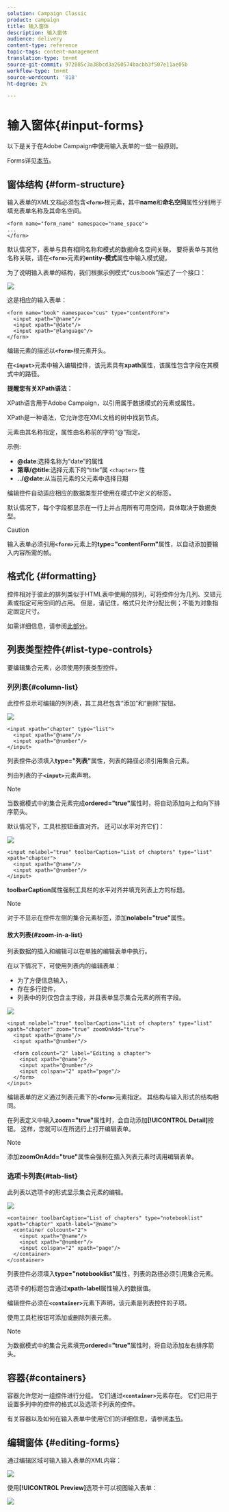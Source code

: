 ```yaml
---
solution: Campaign Classic
product: campaign
title: 输入窗体
description: 输入窗体
audience: delivery
content-type: reference
topic-tags: content-management
translation-type: tm+mt
source-git-commit: 972885c3a38bcd3a260574bacbb3f507e11ae05b
workflow-type: tm+mt
source-wordcount: '818'
ht-degree: 2%

---
```



# 输入窗体{#input-forms}

以下是关于在Adobe Campaign中使用输入表单的一些一般原则。

Forms详见[本节](../../configuration/using/identifying-a-form.md)。

## 窗体结构 {#form-structure}

输入表单的XML文档必须包含&#x200B;**`<form>`**&#x200B;根元素，其中&#x200B;**name**&#x200B;和&#x200B;**命名空间**&#x200B;属性分别用于填充表单名称及其命名空间。

```
<form name="form_name" namespace="name_space">
...
</form>
```

默认情况下，表单与具有相同名称和模式的数据命名空间关联。 要将表单与其他名称关联，请在&#x200B;**`<form>`**&#x200B;元素的&#x200B;**entity-模式**&#x200B;属性中输入模式键。

为了说明输入表单的结构，我们根据示例模式“cus:book”描述了一个接口：

![](assets/d_ncs_content_form1.png)

这是相应的输入表单：

```
<form name="book" namespace="cus" type="contentForm">
  <input xpath="@name"/>
  <input xpath="@date"/>
  <input xpath="@language"/>
</form>
```

编辑元素的描述以&#x200B;**`<form>`**&#x200B;根元素开头。

在&#x200B;**`<input>`**&#x200B;元素中输入编辑控件，该元素具有&#x200B;**xpath**&#x200B;属性，该属性包含字段在其模式中的路径。

**提醒您有关XPath语法：**

XPath语言用于Adobe Campaign，以引用属于数据模式的元素或属性。

XPath是一种语法，它允许您在XML文档的树中找到节点。

元素由其名称指定，属性由名称前的字符“@”指定。

示例:

* **@date**:选择名称为“date”的属性
* **第章/@title**:选择元素下的“title”属 `<chapter>` 性
* **../@date**:从当前元素的父元素中选择日期

编辑控件自动适应相应的数据类型并使用在模式中定义的标签。

默认情况下，每个字段都显示在一行上并占用所有可用空间，具体取决于数据类型。

>[!CAUTION]
>
>输入表单必须引用&#x200B;**`<form>`**&#x200B;元素上的&#x200B;**type=&quot;contentForm&quot;**&#x200B;属性，以自动添加要输入内容所需的帧。

## 格式化 {#formatting}

控件相对于彼此的排列类似于HTML表中使用的排列，可将控件分为几列、交错元素或指定可用空间的占用。 但是，请记住，格式只允许分配比例；不能为对象指定固定尺寸。

如需详细信息，请参阅[此部分](../../configuration/using/form-structure.md#formatting)。

## 列表类型控件{#list-type-controls}

要编辑集合元素，必须使用列表类型控件。

### 列列表{#column-list}

此控件显示可编辑的列列表，其工具栏包含“添加”和“删除”按钮。

![](assets/d_ncs_content_form4.png)

```
<input xpath="chapter" type="list">
  <input xpath="@name"/>
  <input xpath="@number"/>
</input>
```

列表控件必须填入&#x200B;**type=&quot;列表&quot;**&#x200B;属性，列表的路径必须引用集合元素。

列由列表的子&#x200B;**`<input>`**&#x200B;元素声明。

>[!NOTE]
>
>当数据模式中的集合元素完成&#x200B;**ordered=&quot;true&quot;**&#x200B;属性时，将自动添加向上和向下排序箭头。

默认情况下，工具栏按钮垂直对齐。 还可以水平对齐它们：

![](assets/d_ncs_content_form5.png)

```
<input nolabel="true" toolbarCaption="List of chapters" type="list" xpath="chapter">
  <input xpath="@name"/>
  <input xpath="@number"/>
</input>
```

**toolbarCaption**&#x200B;属性强制工具栏的水平对齐并填充列表上方的标题。

>[!NOTE]
>
>对于不显示在控件左侧的集合元素标签，添加&#x200B;**nolabel=&quot;true&quot;**&#x200B;属性。

#### 放大列表{#zoom-in-a-list}

列表数据的插入和编辑可以在单独的编辑表单中执行。

在以下情况下，可使用列表内的编辑表单：

* 为了方便信息输入，
* 存在多行控件，
* 列表中的列仅包含主字段，并且表单显示集合元素的所有字段。

![](assets/d_ncs_content_form7.png)

```
<input nolabel="true" toolbarCaption="List of chapters" type="list" xpath="chapter" zoom="true" zoomOnAdd="true">
  <input xpath="@name"/>
  <input xpath="@number"/>

  <form colcount="2" label="Editing a chapter">
    <input xpath="@name"/>
    <input xpath="@number"/>
    <input colspan="2" xpath="page"/>
  </form>
</input>
```

编辑表单的定义通过列表元素下的&#x200B;**`<form>`**&#x200B;元素指定。 其结构与输入形式的结构相同。

在列表定义中输入&#x200B;**zoom=&quot;true&quot;**&#x200B;属性时，会自动添加&#x200B;**[!UICONTROL Detail]**&#x200B;按钮。 这样，您就可以在所选行上打开编辑表单。

>[!NOTE]
>
>添加&#x200B;**zoomOnAdd=&quot;true&quot;**&#x200B;属性会强制在插入列表元素时调用编辑表单。

### 选项卡列表{#tab-list}

此列表以选项卡的形式显示集合元素的编辑。

![](assets/d_ncs_content_form6.png)

```
<container toolbarCaption="List of chapters" type="notebooklist" xpath="chapter" xpath-label="@name">
  <container colcount="2">
    <input xpath="@name"/>
    <input xpath="@number"/>
    <input colspan="2" xpath="page"/>
  </container>
</container>
```

列表控件必须填入&#x200B;**type=&quot;notebooklist&quot;**&#x200B;属性，列表的路径必须引用集合元素。

选项卡的标题包含通过&#x200B;**xpath-label**&#x200B;属性输入的数据值。

编辑控件必须在&#x200B;**`<container>`**&#x200B;元素下声明，该元素是列表控件的子项。

使用工具栏按钮可添加或删除列表元素。

>[!NOTE]
>
>为数据模式中的集合元素填充&#x200B;**ordered=&quot;true&quot;**&#x200B;属性时，将自动添加左右排序箭头。

## 容器{#containers}

容器允许您对一组控件进行分组。 它们通过&#x200B;**`<container>`**&#x200B;元素存在。 它们已用于设置多列中的控件的格式以及选项卡列表的控件。

有关容器以及如何在输入表单中使用它们的详细信息，请参阅[本节](../../configuration/using/form-structure.md#containers)。

## 编辑窗体 {#editing-forms}

通过编辑区域可输入输入表单的XML内容：

![](assets/d_ncs_content_form12.png)

使用&#x200B;**[!UICONTROL Preview]**&#x200B;选项卡可以视图输入表单：

![](assets/d_ncs_content_form13.png)
